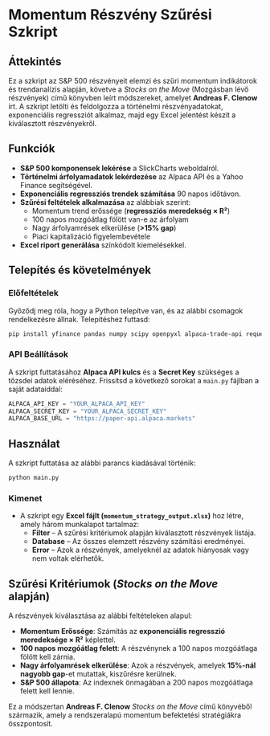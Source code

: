 # Momentum Részvény Szűrési Szkript

## Áttekintés
Ez a szkript az S&P 500 részvényeit elemzi és szűri momentum indikátorok és trendanalízis alapján, követve a *Stocks on the Move* (Mozgásban lévő részvények) című könyvben leírt módszereket, amelyet **Andreas F. Clenow** írt. A szkript letölti és feldolgozza a történelmi részvényadatokat, exponenciális regressziót alkalmaz, majd egy Excel jelentést készít a kiválasztott részvényekről.

## Funkciók
- **S&P 500 komponensek lekérése** a SlickCharts weboldalról.
- **Történelmi árfolyamadatok lekérdezése** az Alpaca API és a Yahoo Finance segítségével.
- **Exponenciális regressziós trendek számítása** 90 napos időtávon.
- **Szűrési feltételek alkalmazása** az alábbiak szerint:
  - Momentum trend erőssége (**regressziós meredekség × R²**)
  - 100 napos mozgóátlag fölött van-e az árfolyam
  - Nagy árfolyamrések elkerülése (**>15% gap**)
  - Piaci kapitalizáció figyelembevétele
- **Excel riport generálása** színkódolt kiemelésekkel.

## Telepítés és követelmények
### Előfeltételek
Győződj meg róla, hogy a Python telepítve van, és az alábbi csomagok rendelkezésre állnak. Telepítéshez futtasd:

```sh
pip install yfinance pandas numpy scipy openpyxl alpaca-trade-api requests beautifulsoup4
```

### API Beállítások
A szkript futtatásához **Alpaca API kulcs** és a **Secret Key** szükséges a tőzsdei adatok eléréséhez. Frissítsd a következő sorokat a `main.py` fájlban a saját adataiddal:

```python
ALPACA_API_KEY = "YOUR_ALPACA_API_KEY"
ALPACA_SECRET_KEY = "YOUR_ALPACA_SECRET_KEY"
ALPACA_BASE_URL = "https://paper-api.alpaca.markets"
```

## Használat
A szkript futtatása az alábbi parancs kiadásával történik:

```sh
python main.py
```

### Kimenet
- A szkript egy **Excel fájlt (`momentum_strategy_output.xlsx`)** hoz létre, amely három munkalapot tartalmaz:
    - **Filter** – A szűrési kritériumok alapján kiválasztott részvények listája.
    - **Database** – Az összes elemzett részvény számítási eredményei.
    - **Error** – Azok a részvények, amelyeknél az adatok hiányosak vagy nem voltak elérhetők.

## Szűrési Kritériumok (*Stocks on the Move* alapján)
A részvények kiválasztása az alábbi feltételeken alapul:
- **Momentum Erőssége**: Számítás az **exponenciális regresszió meredeksége × R²** képlettel.
- **100 napos mozgóátlag felett**: A részvénynek a 100 napos mozgóátlaga fölött kell zárnia.
- **Nagy árfolyamrések elkerülése**: Azok a részvények, amelyek **15%-nál nagyobb gap**-et mutattak, kiszűrésre kerülnek.
- **S&P 500 állapota**: Az indexnek önmagában a 200 napos mozgóátlaga felett kell lennie.

Ez a módszertan **Andreas F. Clenow** *Stocks on the Move* című könyvéből származik, amely a rendszeralapú momentum befektetési stratégiákra összpontosít.

